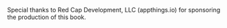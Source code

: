 Special thanks to Red Cap Development, LLC (appthings.io) for sponsoring the production of this book.







